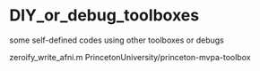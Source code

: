 # DIY_or_debug_toolboxes
some self-defined codes using other toolboxes or debugs 

zeroify_write_afni.m   PrincetonUniversity/princeton-mvpa-toolbox 

